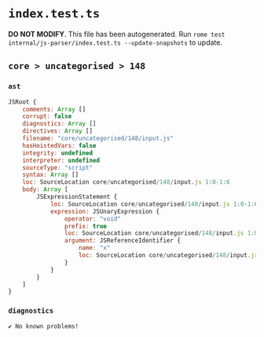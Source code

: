# `index.test.ts`

**DO NOT MODIFY**. This file has been autogenerated. Run `rome test internal/js-parser/index.test.ts --update-snapshots` to update.

## `core > uncategorised > 148`

### `ast`

```javascript
JSRoot {
	comments: Array []
	corrupt: false
	diagnostics: Array []
	directives: Array []
	filename: "core/uncategorised/148/input.js"
	hasHoistedVars: false
	integrity: undefined
	interpreter: undefined
	sourceType: "script"
	syntax: Array []
	loc: SourceLocation core/uncategorised/148/input.js 1:0-1:6
	body: Array [
		JSExpressionStatement {
			loc: SourceLocation core/uncategorised/148/input.js 1:0-1:6
			expression: JSUnaryExpression {
				operator: "void"
				prefix: true
				loc: SourceLocation core/uncategorised/148/input.js 1:0-1:6
				argument: JSReferenceIdentifier {
					name: "x"
					loc: SourceLocation core/uncategorised/148/input.js 1:5-1:6 (x)
				}
			}
		}
	]
}
```

### `diagnostics`

```
✔ No known problems!

```
